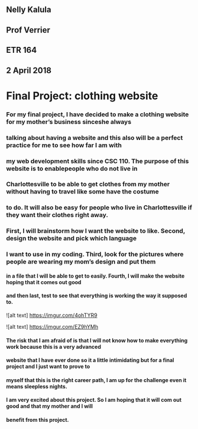 ## Nelly Kalula
## Prof  Verrier 
## ETR  164
## 2 April 2018

# Final Project: clothing website

 ### For my final project, I have decided to make a clothing website for my mother’s business sinceshe always
 ### talking about having a website and this also will be a perfect practice for me to see how far I am with 
 ### my web development skills since CSC 110.  The purpose of this website is to enablepeople who do not live in 
 ### Charlottesville to be able to get clothes from my mother without having to travel like some have the costume 
 ### to do.  It will also be easy for people who live in Charlottesville if they want their clothes right away. 

 ### First, I will brainstorm how I want the website to like.  Second, design the website and pick which language
 ### I want to use in my coding.  Third, look for the pictures where people are wearing my mom’s design and put them
 #### in a file that I will be able to get to easily.  Fourth, I will make the website hoping that it comes out good 
 #### and then last, test to see that everything is working the way it supposed to.  
 ![alt text] https://imgur.com/4ohTYR9
 
![alt text] https://imgur.com/EZ9hYMh
	
#### The risk that I am afraid of is that I will not know how to make everything work because this is a very advanced
#### website that I have ever done so it a little intimidating but for a final project and I just want to prove to 
#### myself that this is the right career path,  I am up for the challenge even it means sleepless nights. 

#### I am very excited about this project.  So I am hoping that it will com out good and that my mother and I will
#### benefit from this project.
